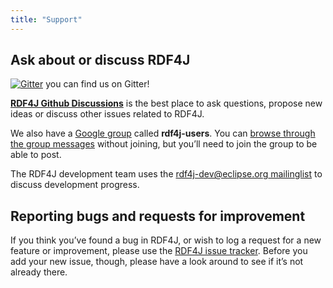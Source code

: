 ```yaml
---
title: "Support"
---
```


## Ask about or discuss RDF4J 

[![Gitter](https://badges.gitter.im/eclipse/rdf4j.svg)](https://gitter.im/eclipse/rdf4j?utm_source=badge&utm_medium=badge&utm_campaign=pr-badge) you can find us on Gitter!

**[RDF4J Github Discussions](https://github.com/eclipse/rdf4j/discussions)** is the best place to ask questions, propose new ideas or discuss other issues related to RDF4J.

We also have a [Google group]( https://groups.google.com/d/forum/rdf4j-users) called **rdf4j-users**. You can [browse through the group messages](https://groups.google.com/d/forum/rdf4j-users) without joining, but you’ll need to join the group to be able to post.

The RDF4J development team uses the [rdf4j-dev@eclipse.org mailinglist](https://dev.eclipse.org/mailman/listinfo/rdf4j-dev) to discuss development progress.

## Reporting bugs and requests for improvement

If you think you’ve found a bug in RDF4J, or wish to log a request for a new feature or improvement, please use the [RDF4J issue tracker](https://github.com/eclipse/rdf4j/issues). Before you add your new issue, though, please have a look around to see if it’s not already there. 
